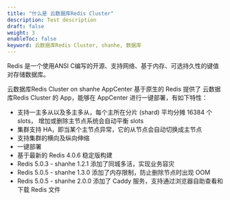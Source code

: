 ```yaml
---
title: "什么是 云数据库Redis Cluster"
description: Test description
draft: false
weight: 3
enableToc: false
keyword: 云数据库Redis Cluster, shanhe, 数据库
---
```




Redis 是一个使用ANSI C编写的开源、支持网络、基于内存、可选持久性的键值对存储数据库。

云数据库Redis Cluster on shanhe AppCenter 基于原生的 Redis 提供了 云数据库Redis Cluster 的 App，能够在 AppCenter 进行一键部署，有如下特性：

- 支持一主多从以及多主多从，每个主所在分片 (shard) 平均分摊 16384 个 slots， 增加或删除主节点系统会自动平衡 slots 
- 集群支持 HA，即当某个主节点异常，它的从节点会自动切换成主节点
- 支持集群的横向及纵向伸缩
- 一键部署
- 基于最新的 Redis 4.0.6 稳定版构建
- Redis 5.0.3 - shanhe 1.2.1 添加了同城多活，实现业务容灾
- Redis 5.0.5 - shanhe 1.3.0 添加了内存限制，防止删除节点时出现 OOM
- Redis 5.0.5 - shanhe 2.0.0 添加了 Caddy 服务，支持通过浏览器自助查看和下载 Redis 文件